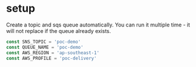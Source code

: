 # setup

Create a topic and sqs queue automatically. You can run it multiple time - it will not replace if the queue already exists.
```javascript
const SNS_TOPIC = 'poc-demo'
const QUEUE_NAME = 'poc-demo'
const AWS_REGION = 'ap-southeast-1'
const AWS_PROFILE = 'poc-delivery'
```